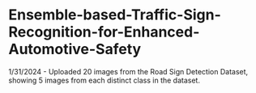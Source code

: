 # Ensemble-based-Traffic-Sign-Recognition-for-Enhanced-Automotive-Safety

1/31/2024 - Uploaded 20 images from the Road Sign Detection Dataset, showing 5 images from each distinct class in the dataset. 
